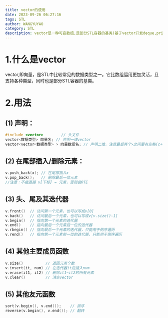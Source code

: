 ```yaml
---
title: vector的使用
date: 2023-09-26 06:27:16
tags: STL
author: WANGYUYAO
category: STL
description: vector是一种可变数组,是部分STL容器的基类(基于vector开发deque,priority_queue等)
---
```


# 1.什么是vector
vector,即向量，是STL中比较常见的数据类型之一。它比数组运用更加灵活，且支持各种类型，同时也是部分STL容器的基类。

# 2.用法
## (1) 声明：
```cpp
#include <vector>        // 头文件
vector<数据类型> 向量名; // 声明一维vector
vector<vector<数据类型> > 向量数组名; // 声明二维，注意最后两个>之间要有空格(c++11以前的版本会将其识别为右移符)
```
## (2) 在尾部插入/删除元素：
```cpp
v.push_back(x); // 在尾部插入x
v.pop_back();   // 删除最后一位元素
//注意：不能直接 v[下标] = 元素，否则会RTE
```
## (3) 头、尾及其迭代器
```cpp
v.front()  // 访问第一个元素，也可以写成v[0]
v.back()   // 访问最后一个元素，也可以写成v[v.size()-1]
v.begin()  // 指向第一个元素的迭代器
v.end()    // 指向最后一个元素后一位的迭代器
v.rbegin() // 指向最后一个元素的迭代器，只能用于倒序遍历 
v.rend()   // 指向第一个元素前一位的迭代器，只能用于倒序遍历
```
## (4) 其他主要成员函数
```cpp
v.size()          // 返回元素个数
v.insert(it, num) // 在迭代器it后插入num
v.erase(it1, it2) // 删除it1~it2的所有元素
v.clear()         // 清空vector
```
## (5) 其他友元函数
```cpp
sort(v.begin(), v.end());    // 排序
reverse(v.begin(), v.end()); // 翻转
```

